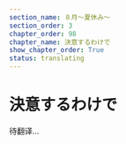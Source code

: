 ```yaml
---
section_name: ８月～夏休み～
section_order: 3
chapter_order: 98
chapter_name: 決意するわけで
show_chapter_order: True
status: translating
---
```


# 決意するわけで
待翻译...
